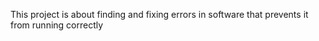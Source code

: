 This project is about finding and fixing errors in software that prevents it from running correctly
